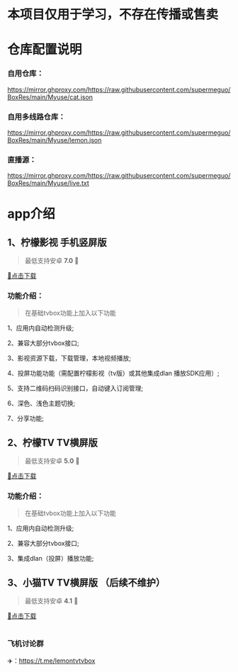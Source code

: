 <h1>
本项目仅用于学习，不存在传播或售卖</h1>

# 仓库配置说明

### 自用仓库：

https://mirror.ghproxy.com/https://raw.githubusercontent.com/supermeguo/BoxRes/main/Myuse/cat.json

### 自用多线路仓库：

https://mirror.ghproxy.com/https://raw.githubusercontent.com/supermeguo/BoxRes/main/Myuse/lemon.json

### 直播源：

https://mirror.ghproxy.com/https://raw.githubusercontent.com/supermeguo/BoxRes/main/Myuse/live.txt

# app介绍

## 1、柠檬影视 手机竖屏版

> 最低支持安卓 **7.0**  📱
 <div>
<a href="https://mirror.ghproxy.com/https://raw.githubusercontent.com/supermeguo/BoxRes/main/Myuse/LMBox_Mobile1.0.10.apk" target="_self">
📃点击下载
</a>
</div>

### 功能介绍：

> 在基础tvbox功能上加入以下功能

1、应用内自动检测升级;

2、兼容大部分tvbox接口;

3、影视资源下载，下载管理，本地视频播放;

4、投屏功能功能（需配置柠檬影视（tv版）或其他集成dlan 播放SDK应用）;

5、支持二维码扫码识别接口，自动键入订阅管理;

6、深色、浅色主题切换;

7、分享功能;

## 2、柠檬TV  TV横屏版

> 最低支持安卓 **5.0** 📱
<div>
<a href="https://mirror.ghproxy.com/https://raw.githubusercontent.com/supermeguo/BoxRes/main/Myuse/LMBox_v1.0.2.apk" target="_self">
📃点击下载</a>
</div>

### 功能介绍：

> 在基础tvbox功能上加入以下功能

1、应用内自动检测升级;

2、兼容大部分tvbox接口;

3、集成dlan（投屏）播放功能;

## 3、小猫TV  TV横屏版 （后续不维护）

> 最低支持安卓 **4.1** 📱
<div>
<a href="https://mirror.ghproxy.com/https://raw.githubusercontent.com/supermeguo/BoxRes/main/Myuse/CatV_v1.0.11.apk" target="_self">
📃点击下载</a>
</div>
<br/>

### 飞机讨论群

✈️：https://t.me/lemontvtvbox
